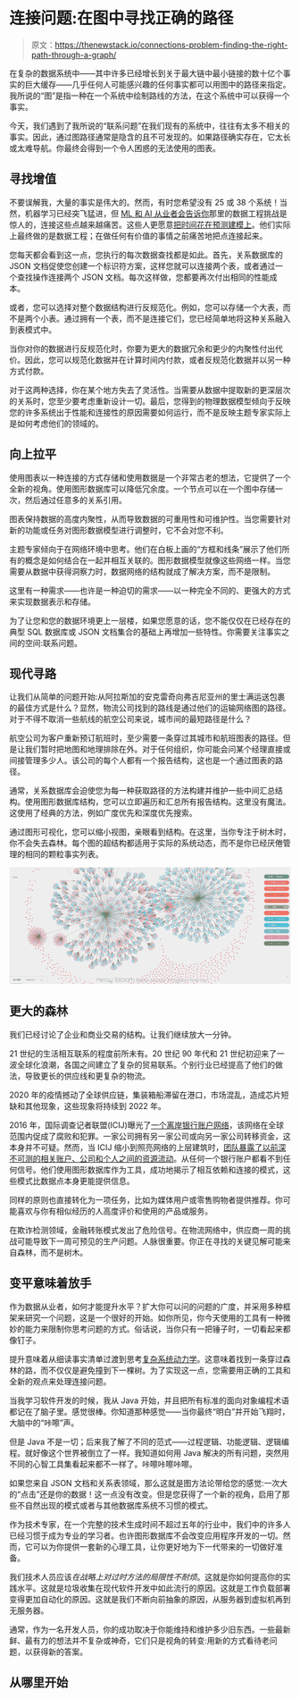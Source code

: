 # 连接问题:在图中寻找正确的路径

> 原文：<https://thenewstack.io/connections-problem-finding-the-right-path-through-a-graph/>

在复杂的数据系统中——其中许多已经增长到关于最大链中最小链接的数十亿个事实的巨大缓存——几乎任何人可能感兴趣的任何事实都可以用图中的路径来指定。我所说的“图”是指一种在一个系统中绘制路线的方法，在这个系统中可以获得一个事实。

今天，我们遇到了我所说的“联系问题”在我们现有的系统中，往往有太多不相关的事实。因此，通过图路径通常是隐含的且不可发现的。如果路径确实存在，它太长或太难导航。你最终会得到一个令人困惑的无法使用的图表。

## 寻找增值

不要误解我，大量的事实是伟大的。然而，有时您希望没有 25 或 38 个系统！当然，机器学习已经突飞猛进，但 [ML 和 AI 从业者会告诉你](https://thenewstack.io/machine-learning-challenges-are-now-more-about-engineering-than-research/)那里的数据工程挑战是惊人的，连接这些点越来越痛苦。这些人更愿意[把时间花在预测建模上](https://thenewstack.io/use-the-drift-and-stability-of-data-to-build-more-resilient-models/)。他们实际上最终做的是数据工程；在做任何有价值的事情之前痛苦地把点连接起来。

您每天都会看到这一点，您执行的每次数据查找都是如此。首先，关系数据库的 JSON 文档促使您创建一个标识符方案，这样您就可以连接两个表，或者通过一个查找操作连接两个 JSON 文档。每次这样做，您都要再次付出相同的性能成本。

或者，您可以选择对整个数据结构进行反规范化。例如，您可以存储一个大表，而不是两个小表。通过拥有一个表，而不是连接它们，您已经简单地将这种关系融入到表模式中。

当你对你的数据进行反规范化时，你要为更大的数据冗余和更少的内聚性付出代价。因此，您可以规范化数据并在计算时间内付款，或者反规范化数据并以另一种方式付款。

对于这两种选择，你在某个地方失去了灵活性。当需要从数据中提取新的更深层次的关系时，您至少要考虑重新设计一切。最后，您得到的物理数据模型倾向于反映您的许多系统出于性能和连接性的原因需要如何运行，而不是反映主题专家实际上是如何考虑他们的领域的。

## 向上拉平

使用图表以一种连接的方式存储和使用数据是一个非常古老的想法，它提供了一个全新的视角。使用图形数据库可以降低冗余度。一个节点可以在一个图中存储一次，然后通过任意多的关系引用。

图表保持数据的高度内聚性，从而导致数据的可重用性和可维护性。当您需要针对新的功能或任务对图形数据模型进行调整时，它不会对您不利。

主题专家倾向于在网络环境中思考。他们在白板上画的“方框和线条”展示了他们所有的概念是如何结合在一起并相互关联的。图形数据模型就像这些网络一样。当您需要从数据中获得洞察力时，数据网络的结构就成了解决方案，而不是限制。

这里有一种需求——也许是一种迫切的需求——以一种完全不同的、更强大的方式来实现数据表示和存储。

为了让您和您的数据环境更上一层楼，如果您愿意的话，您不能仅仅在已经存在的典型 SQL 数据库或 JSON 文档集合的基础上再增加一些特性。你需要关注事实之间的空间:联系问题。

## 现代寻路

让我们从简单的问题开始:从阿拉斯加的安克雷奇向弗吉尼亚州的里士满运送包裹的最佳方式是什么？显然，物流公司找到的路线是通过他们的运输网络图的路径。对于不得不取消一些航线的航空公司来说，城市间的最短路径是什么？

航空公司为客户重新预订航班时，至少需要一条穿过其城市和航班图表的路径。但是让我们暂时把地图和地理排除在外。对于任何组织，你可能会问某个经理直接或间接管理多少人。该公司的每个人都有一个报告结构，这也是一个通过图表的路径。

通常，关系数据库会迫使您为每一种获取路径的方法构建并维护一些中间汇总结构。使用图形数据库结构，您可以立即遍历和汇总所有报告结构。这里没有魔法。这使用了经典的方法，例如广度优先和深度优先搜索。

通过图形可视化，您可以缩小视图，亲眼看到结构。在这里，当你专注于树木时，你不会失去森林。每个图的超结构都适用于实际的系统动态，而不是你已经厌倦管理的相同的颗粒事实列表。

![](img/9a0accb6bb30295e6b67f3c26c52baf9.png)

## 更大的森林

我们已经讨论了企业和商业交易的结构。让我们继续放大一分钟。

21 世纪的生活相互联系的程度前所未有。20 世纪 90 年代和 21 世纪初迎来了一波全球化浪潮，各国之间建立了复杂的贸易联系。个别行业已经提高了他们的做法，导致更长的供应线和更复杂的物流。

2020 年的疫情撼动了全球供应链，集装箱船滞留在港口，市场混乱，造成芯片短缺和其他现象，这些现象将持续到 2022 年。

2016 年，国际调查记者联盟(ICIJ)曝光了[一个离岸银行账户网络](https://offshoreleaks.icij.org)，该网络在全球范围内促成了腐败和犯罪。一家公司拥有另一家公司或向另一家公司转移资金，这本身并不可疑。然而，当 ICIJ 缩小到照亮网络的上层建筑时，[团队暴露了以前深不可测的相关账户、公司和个人之间的资源流动](https://neo4j.com/case-studies/the-international-consortium-of-investigative-journalists-icij/)。从任何一个银行账户都看不到任何信号。他们使用图形数据库作为工具，成功地揭示了相互依赖和连接的模式，这些模式比数据点本身更能提供信息。

同样的原则也直接转化为一项任务，比如为媒体用户或零售购物者提供推荐。你可能喜欢与你有相似经历的人高度评价和使用的产品或服务。

在欺诈检测领域，金融转账模式发出了危险信号。在物流网络中，供应商一周的挑战可能导致下一周可预见的生产问题。人脉很重要。你正在寻找的关键见解可能来自森林，而不是树木。

## 变平意味着放手

作为数据从业者，如何才能提升水平？扩大你可以问的问题的广度，并采用多种框架来研究一个问题，这是一个很好的开始。如你所见，你今天使用的工具有一种微妙的能力来限制你思考问题的方式。俗话说，当你只有一把锤子时，一切看起来都像钉子。

提升意味着从细读事实清单过渡到思考[复杂系统动力学](https://www.nature.com/articles/ncomms8186)。这意味着找到一条穿过森林的路，而不仅仅是避免撞到下一棵树。为了实现这一点，您需要用正确的工具和全新的观点来处理连接问题。

当我学习软件开发的时候，我从 Java 开始，并且把所有标准的面向对象编程术语都记在了脑子里。感觉很棒。你知道那种感觉——当你最终“明白”并开始飞翔时，大脑中的“咔嚓”声。

但是 Java 不是一切；后来我了解了不同的范式——过程逻辑、功能逻辑、逻辑编程。就好像这个世界被倒立了一样。我知道如何用 Java 解决的所有问题，突然用不同的心智工具集看起来都不一样了。咔嚓咔嚓咔嚓。

如果您来自 JSON 文档和关系表领域，那么这就是图方法论带给您的感觉:一次大的“点击”还是你的数据！这一点没有改变。但是您获得了一个新的视角，启用了那些不自然出现的模式或者与其他数据库系统不习惯的模式。

作为技术专家，在一个完整的技术生成时间不超过五年的行业中，我们中的许多人已经习惯于成为专业的学习者。也许图形数据库不会改变应用程序开发的一切。然而，它可以为你提供一套新的心理工具，让你更好地为下一代带来的一切做好准备。

我们技术人员应该*在战略上对过时方法的局限性不耐烦*。这就是你如何提高你的实践水平。这就是垃圾收集在现代软件开发中如此流行的原因。这就是工作负载部署变得更加自动化的原因。这就是我们不断向前抽象的原因，从服务器到虚拟机再到无服务器。

通常，作为一名开发人员，你的成功取决于你能维持和维护多少旧东西。一些最新鲜、最有力的想法并不复杂或神奇，它们只是视角的转变:用新的方式看待老问题，以获得新的答案。

## 从哪里开始

<svg xmlns:xlink="http://www.w3.org/1999/xlink" viewBox="0 0 68 31" version="1.1"><title>Group</title> <desc>Created with Sketch.</desc></svg>